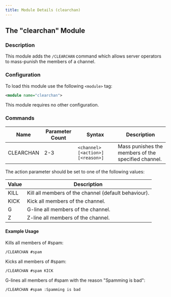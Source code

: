 ```yaml
---
title: Module Details (clearchan)
---
```


## The "clearchan" Module

### Description

This module adds the `/CLEARCHAN` command which allows server operators to mass-punish the members of a channel.

### Configuration

To load this module use the following `<module>` tag:

```xml
<module name="clearchan">
```

This module requires no other configuration.

### Commands

Name      | Parameter Count | Syntax                            | Description
--------- | --------------- | --------------------------------- | -----------
CLEARCHAN | 2-3             | `<channel> [<action>] [<reason>]` | Mass punishes the members of the specified channel.

The action parameter should be set to one of the following values:

Value | Description
----- | ----------- 
KILL  | Kill all members of the channel (default behaviour).
KICK  | Kick all members of the channel.
G     | G-line all members of the channel.
Z     | Z-line all members of the channel.

#### Example Usage

Kills all members of #spam:

```plaintext
/CLEARCHAN #spam
```

Kicks all members of #spam:

```plaintext
/CLEARCHAN #spam KICK
```

G-lines all members of #spam with the reason "Spamming is bad":

```plaintext
/CLEARCHAN #spam :Spamming is bad
```
